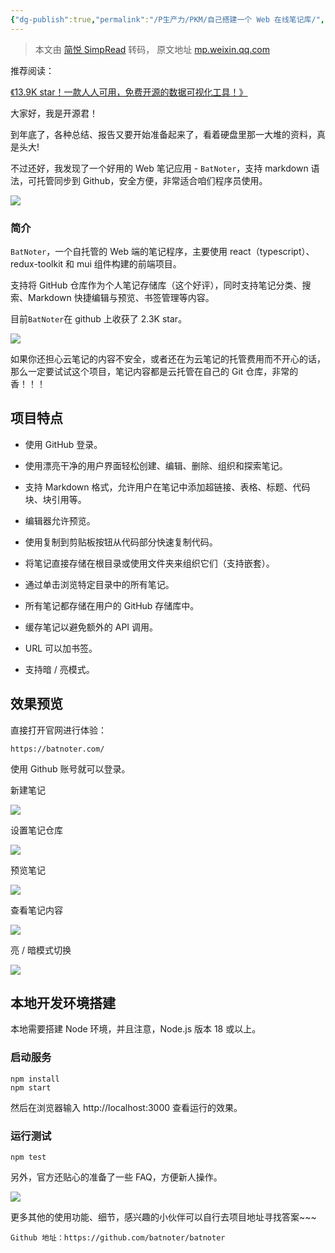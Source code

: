 ```yaml
---
{"dg-publish":true,"permalink":"/P生产力/PKM/自己搭建一个 Web 在线笔记库/","created":"2024-04-17T15:18:44.000+08:00","updated":"2024-04-24T00:43:18.000+08:00"}
---
```


> 本文由 [简悦 SimpRead](http://ksria.com/simpread/) 转码， 原文地址 [mp.weixin.qq.com](https://mp.weixin.qq.com/s?__biz=MzkwNzU4NTMyMA==&mid=2247485191&idx=1&sn=abdd1f46c015af850dbcf85fb269e07b&chksm=c177e2f0dd96a132a441aab0c30cac17f0167a72b1ca5c2149876f11047bb58dbfe866d514f5&xtrack=1&scene=90&subscene=93&sessionid=1706366589&flutter_pos=0&clicktime=1706366593&enterid=1706366593&finder_biz_enter_id=4&ranksessionid=1706366572&ascene=56&fasttmpl_type=0&fasttmpl_fullversion=7049308-en_US-zip&fasttmpl_flag=0&realreporttime=1706366593396&devicetype=android-31&version=28002d3d&nettype=WIFI&abtest_cookie=AAACAA%3D%3D&lang=en&session_us=gh_aaa63197a39e&countrycode=CN&exportkey=n_ChQIAhIQZkF2c7uRvb9opwp54MyA9RLfAQIE97dBBAEAAAAAAGkoF1H%2FveoAAAAOpnltbLcz9gKNyK89dVj0wgve8rdcu%2FffEcssARH8LSoiO9ODEv3bTrSg%2BEMbdCB8ZWFSwrIE27FNP3Q8TIoIu%2BgUj56Ws7Jo2CTF%2FEVhVbxvdv1suH8iwlqVuwHbLrpcqc%2FOJ1%2FaLS0s%2BEfuzYocukie%2BQaAc5N0fjgOwIevOgdlYFV%2FJvMn0hHj2nonr6zDTtCIdJxlm08ry%2BgIMdPI983SEKZ3lHtR%2BZ9DWl8pvDdMW2hI%2FVO2RsqZLiDFWQznsYRJUKshj7g%3D&pass_ticket=nYqjntOjFo953%2BU98t8xh9hGqc1I8pAOr0qdS%2Ff8Z%2FoJYZRP8x1j6J%2BPeKzxuJd5ypy5xBnK5eqwwoJsbuVWlQ%3D%3D&wx_header=3)

推荐阅读：

[《13.9K star！一款人人可用，免费开源的数据可视化工具！》](http://mp.weixin.qq.com/s?__biz=MzkwNzU4NTMyMA==&mid=2247484795&idx=1&sn=ff0c04a38136c6c85280ffbccd6b6399&chksm=c0d7b73cf7a03e2a1d4d503e1b6050c71763fa14c14d525bf96099f08b9f72aec27ce9fc4922&scene=21#wechat_redirect)

大家好，我是开源君！

到年底了，各种总结、报告又要开始准备起来了，看着硬盘里那一大堆的资料，真是头大!

不过还好，我发现了一个好用的 Web 笔记应用 - `BatNoter`，支持 markdown 语法，可托管同步到 Github，安全方便，非常适合咱们程序员使用。

![](https://mmbiz.qpic.cn/mmbiz_png/wrSY9P4VMJGSj6e5OXMTykicYM1ibPcyfLQ0Yznb1UiciaHqOOYrQxgMmTfVEu7hZI6vmMF8yn3DA1o3DA8ZxZjRiaQ/640?wx_fmt=png&from=appmsg)

### 简介

`BatNoter`，一个自托管的 Web 端的笔记程序，主要使用 react（typescript）、redux-toolkit 和 mui 组件构建的前端项目。

支持将 GitHub 仓库作为个人笔记存储库（这个好评），同时支持笔记分类、搜索、Markdown 快捷编辑与预览、书签管理等内容。

目前`BatNoter`在 github 上收获了 2.3K star。

![](https://mmbiz.qpic.cn/mmbiz_gif/wrSY9P4VMJGSj6e5OXMTykicYM1ibPcyfLzTCaCWw2MxPBAb2oGjTv7ibibQYfpVHwhGXwOenUNEUmCOOJIhvtgAnw/640?wx_fmt=gif&from=appmsg)

如果你还担心云笔记的内容不安全，或者还在为云笔记的托管费用而不开心的话，那么一定要试试这个项目，笔记内容都是云托管在自己的 Git 仓库，非常的香！！！

项目特点
----

*   使用 GitHub 登录。

    

*   使用漂亮干净的用户界面轻松创建、编辑、删除、组织和探索笔记。

    

*   支持 Markdown 格式，允许用户在笔记中添加超链接、表格、标题、代码块、块引用等。

    

*   编辑器允许预览。

    

*   使用复制到剪贴板按钮从代码部分快速复制代码。

    

*   将笔记直接存储在根目录或使用文件夹来组织它们（支持嵌套）。

    

*   通过单击浏览特定目录中的所有笔记。

    

*   所有笔记都存储在用户的 GitHub 存储库中。

    

*   缓存笔记以避免额外的 API 调用。

    

*   URL 可以加书签。

    

*   支持暗 / 亮模式。

    

效果预览
----

直接打开官网进行体验：

```
https://batnoter.com/
```

使用 Github 账号就可以登录。

新建笔记

![](https://mmbiz.qpic.cn/mmbiz_png/wrSY9P4VMJGSj6e5OXMTykicYM1ibPcyfLewvqSXNFk6retQXjHFLrylQNSL4rrOoriciaP0KPHd6cqlvqnFhB7kRw/640?wx_fmt=png&from=appmsg)

设置笔记仓库

![](https://mmbiz.qpic.cn/mmbiz_png/wrSY9P4VMJGSj6e5OXMTykicYM1ibPcyfLR0cFLFsDxcxmatqpHZXqJnzqfBz3S5rBORibOfWSO3Hk0PicQHxEkovQ/640?wx_fmt=png&from=appmsg)

预览笔记

![](https://mmbiz.qpic.cn/mmbiz_png/wrSY9P4VMJGSj6e5OXMTykicYM1ibPcyfLic9CbgiaicBK8vE1rgoV8At5Jfh0bNyYGtcI8St0yGDYiajgzoNvb6CcaQ/640?wx_fmt=png&from=appmsg)

查看笔记内容

![](https://mmbiz.qpic.cn/mmbiz_png/wrSY9P4VMJGSj6e5OXMTykicYM1ibPcyfL3u2ONgIhwjEApF2vassrDbjr8c8bOyb6MuKMkHHItWOFy5uxSicibNrQ/640?wx_fmt=png&from=appmsg)

亮 / 暗模式切换

![](https://mmbiz.qpic.cn/mmbiz_png/wrSY9P4VMJGSj6e5OXMTykicYM1ibPcyfLNV2BuarHUWqysMnndstHRINCgH6iatLCv7Oxda06BTH3hefVwtDppZw/640?wx_fmt=png&from=appmsg)

本地开发环境搭建
--------

本地需要搭建 Node 环境，并且注意，Node.js 版本 18 或以上。

### 启动服务

```
npm install
npm start
```

然后在浏览器输入 http://localhost:3000 查看运行的效果。

### 运行测试

```
npm test
```

另外，官方还贴心的准备了一些 FAQ，方便新人操作。

![](https://mmbiz.qpic.cn/mmbiz_png/wrSY9P4VMJGSj6e5OXMTykicYM1ibPcyfLC9iafSkVeAmpmSZJU6VQFdCCgZsJjp075qRm1stSWUSR2ibFxrBwQnbw/640?wx_fmt=png&from=appmsg)

更多其他的使用功能、细节，感兴趣的小伙伴可以自行去项目地址寻找答案~~~

```
Github 地址：https://github.com/batnoter/batnoter
```